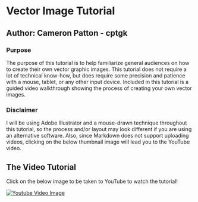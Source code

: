 # Vector Image Tutorial

## Author: Cameron Patton - cptgk

### Purpose
The purpose of this tutorial is to help familiarize general audiences on how to create their own vector graphic images. This tutorial does not require a lot of technical know-how, but does require some precision and patience with a mouse, tablet, or any other input device. Included in this tutorial is a guided video walkthrough showing the process of creating your own vector images.

### Disclaimer
I will be using Adobe Illustrator and a mouse-drawn technique throughout this tutorial, so the process and/or layout may look different if you are using an alternative software. Also, since Markdown does not support uploading videos, clicking on the below thumbnail image will lead you to the YouTube video.


## The Video Tutorial

Click on the below image to be taken to YouTube to watch the tutorial!

[![Youtube Video Image](http://img.youtube.com/vi/7KrbAWQtYWA/0.jpg)](http://www.youtube.com/watch?v=7KrbAWQtYWA "How to Create a Vector Image using Adobe Illustrator - Cameron Patton (cptgk)")
